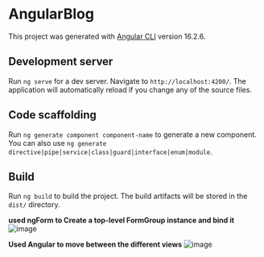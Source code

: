 # AngularBlog

This project was generated with [Angular CLI](https://github.com/angular/angular-cli) version 16.2.6.

## Development server

Run `ng serve` for a dev server. Navigate to `http://localhost:4200/`. The application will automatically reload if you change any of the source files.

## Code scaffolding

Run `ng generate component component-name` to generate a new component. You can also use `ng generate directive|pipe|service|class|guard|interface|enum|module`.

## Build

Run `ng build` to build the project. The build artifacts will be stored in the `dist/` directory.

<B>used ngForm to Create a top-level FormGroup instance and bind it</B>
![image](https://github.com/ChallaSumanth/Angular_blog/assets/62050083/35ea695e-bfd1-4f0f-aed7-e41f75648d1d)

<B>Used Angular to move between the different views</B>
![image](https://github.com/ChallaSumanth/Angular_blog/assets/62050083/f056ab0f-18bb-49d0-bcf7-46fc214e711e)


